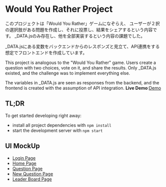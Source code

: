# Would You Rather Project

このプロジェクトは「Would You Rather」ゲームになぞらえ、
ユーザーが２択の選択肢がある問題を作成し、それに投票し、結果をシェアするという内容です。
_DATA.jsのみ存在し、他を全部実装するという内容の課題でした。

_DATA.jsにある変数をバックエンドからのレスポンズと見立て、API連携をする想定でフロントエンドを作成しています。

This project is analogous to the "Would You Rather" game.
Users create a question with two choices, vote on it, and share the results.
Only _DATA.js existed, and the challenge was to implement everything else.

The variables in _DATA.js are seen as responses from the backend, and the frontend is created with the assumption of API integration.
**Live Demo**:[Demo](https://nostalgic-sammet-63456b.netlify.app/)

## TL;DR

To get started developing right away:

* install all project dependencies with `npm install`
* start the development server with `npm start`

## UI MockUp

* [Login Page](https://www.figma.com/proto/YHg85xWZxVEdVyXlJSFPMo/Untitled?node-id=1%3A2&scaling=min-zoom&page-id=0%3A1)
* [Home Page](https://www.figma.com/proto/YHg85xWZxVEdVyXlJSFPMo/Untitled?node-id=10%3A80&scaling=min-zoom&page-id=10%3A69)
* [Question Page](https://www.figma.com/proto/YHg85xWZxVEdVyXlJSFPMo/Untitled?node-id=10%3A33&scaling=min-zoom&page-id=1%3A3)
* [New Question Page](https://www.figma.com/proto/YHg85xWZxVEdVyXlJSFPMo/Untitled?node-id=10%3A51&scaling=min-zoom&page-id=1%3A4)
* [Leader Board Page](https://www.figma.com/proto/YHg85xWZxVEdVyXlJSFPMo/Untitled?node-id=10%3A57&scaling=min-zoom&page-id=1%3A5)
